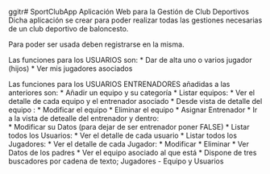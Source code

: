 ggitr# SportClubApp
Aplicación Web para la Gestión de Club Deportivos
Dicha aplicación se crear para poder realizar todas las gestiones necesarias de un club
deportivo de baloncesto.

Para poder ser usada deben registrarse en la misma.

Las funciones para los USUARIOS son:
    * Dar de alta uno o varios jugador (hijos)
    * Ver mis jugadores asociados

Las funciones para los USUARIOS ENTRENADORES añadidas a las anteriores son:
    * Añadir un equipo y su categoría 
    * Listar equipos:
        * Ver el detalle de cada equipo y el entrenador asociado
            * Desde vista de detalle del equipo :
                * Modificar el equipo
                * Eliminar el equipo 
                * Asignar Entrenador
            * Ir a la vista de detealle del entrenador y dentro:    
                * Modificar su Datos (para dejar de ser entrenador poner FALSE)
    * Listar todos los Usuarios:
        * Ver el detalle de cada usuario
    * Listar todos los Jugadores: 
        * Ver el detalle de cada Jugador:
            * Modificar
            * Eliminar
            * Ver Datos de los padres
            * Ver el equipo asociado al que está
    * Dispone de tres buscadores por cadena de texto; Jugadores - Equipo y Usuarios

        




